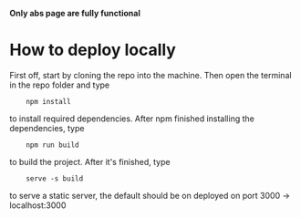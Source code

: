 **Only abs page are fully functional**

# How to deploy locally

First off, start by cloning the repo into the machine. Then open the terminal in the repo folder and type

        npm install

to install required dependencies. After npm finished installing the dependencies, type

        npm run build

to build the project. After it's finished, type 
      
        serve -s build

to serve a static server, the default should be on deployed on port 3000 -> localhost:3000


